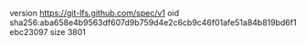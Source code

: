version https://git-lfs.github.com/spec/v1
oid sha256:aba658e4b9563df607d9b759d4e2c6cb9c46f01afe51a84b819bd6f1ebc23097
size 3801
